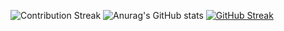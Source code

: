 ![Contribution Streak](https://img.shields.io/github/last-commit/Mogana004/Leetcode_DSA?label=Contribution%20Streak)
![Anurag's GitHub stats](https://github-readme-stats.vercel.app/api?username=Mogana004&show_icons=true&theme=transparent)
[![GitHub Streak](https://streak-stats.demolab.com/?user=mogana004&theme=dark)](https://git.io/streak-stats)
